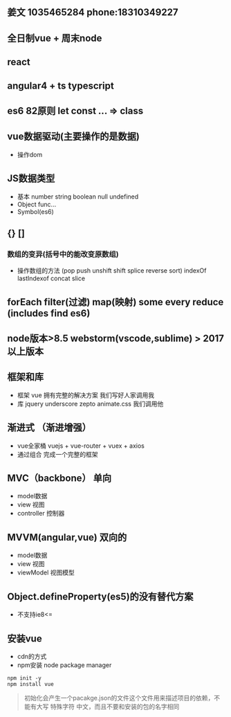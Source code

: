 ## 姜文 1035465284 phone:18310349227
## 全日制vue + 周末node
## react
## angular4 + ts typescript

## es6 82原则 let const ... => class

## vue数据驱动(主要操作的是数据)
- 操作dom

## JS数据类型
- 基本 number string boolean null undefined
- Object func...
- Symbol(es6)

## {} []
### 数组的变异(括号中的能改变原数组)
- 操作数组的方法 (pop push unshift shift  splice reverse sort) indexOf lastIndexof concat slice

## forEach filter(过滤) map(映射)  some every  reduce  (includes find es6)

## node版本>8.5 webstorm(vscode,sublime) > 2017以上版本


## 框架和库
- 框架 vue 拥有完整的解决方案 我们写好人家调用我
- 库 jquery underscore zepto animate.css
我们调用他

## 渐进式 （渐进增强）
- vue全家桶 vuejs + vue-router + vuex + axios
- 通过组合 完成一个完整的框架

## MVC（backbone） 单向
- model数据
- view 视图
- controller 控制器

## MVVM(angular,vue) 双向的
- model数据
- view 视图
- viewModel 视图模型

## Object.defineProperty(es5)的没有替代方案
- 不支持ie8<=

## 安装vue
- cdn的方式
- npm安装 node package manager
```
npm init -y
npm install vue
```
> 初始化会产生一个pacakge.json的文件这个文件用来描述项目的依赖，不能有大写 特殊字符 中文，而且不要和安装的包的名字相同


